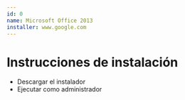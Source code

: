 ```yaml
---
id: 0
name: Microsoft Office 2013
installer: www.google.com
---
```


# Instrucciones de instalación

- Descargar el instalador
- Ejecutar como administrador
